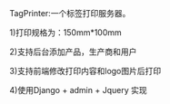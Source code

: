 TagPrinter:一个标签打印服务器。

1)打印规格为：150mm*100mm

2)支持后台添加产品，生产商和用户

3)支持前端修改打印内容和logo图片后打印

4)使用Django + admin + Jquery 实现

